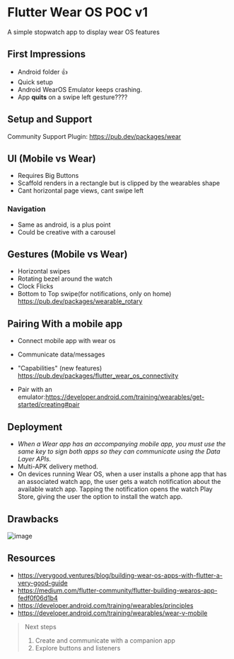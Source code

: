 # Flutter Wear OS POC v1

A simple stopwatch app to display wear OS features


## First Impressions
- Android folder 👍
- Quick setup
- Android WearOS Emulator keeps crashing.
- App **quits** on a swipe left gesture????

## Setup and Support

Community Support Plugin: https://pub.dev/packages/wear



## UI (Mobile vs Wear)

- Requires Big Buttons
- Scaffold renders in a rectangle but is clipped by the wearables shape
- Cant horizontal page views, cant swipe left



### Navigation

- Same as android, is a plus point
- Could be creative with a carousel


## Gestures (Mobile vs Wear)
- Horizontal swipes
- Rotating bezel around the watch
- Clock Flicks
- Bottom to Top swipe(for notifications, only on home)
https://pub.dev/packages/wearable_rotary

## Pairing With a mobile app
- Connect mobile app with wear os
- Communicate data/messages

- "Capabilities" (new features)
 https://pub.dev/packages/flutter_wear_os_connectivity

- Pair with an emulator:https://developer.android.com/training/wearables/get-started/creating#pair



## Deployment

- *When a Wear app has an accompanying mobile app, you must use the same key to sign both apps so they can communicate using the Data Layer APIs.*
- Multi-APK delivery method.
- On devices running Wear OS, when a user installs a phone app that has an associated watch app, the user gets a watch notification about the available watch app. Tapping the notification opens the watch Play Store, giving the user the option to install the watch app.


## Drawbacks
![image](https://user-images.githubusercontent.com/110366216/232680071-3c980ee7-ea2d-479b-98df-e24cf28bbabd.png)




## Resources

- https://verygood.ventures/blog/building-wear-os-apps-with-flutter-a-very-good-guide
- https://medium.com/flutter-community/flutter-building-wearos-app-fedf0f06d1b4
- https://developer.android.com/training/wearables/principles
- https://developer.android.com/training/wearables/wear-v-mobile



> Next steps
> 1. Create and communicate with a companion app
> 2. Explore buttons and listeners
